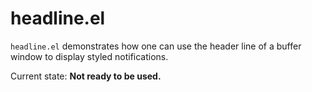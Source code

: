 # headline.el

`headline.el` demonstrates how one can use the header line of a buffer
window to display styled notifications.

Current state: **Not ready to be used.**
